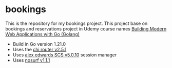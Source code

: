 # bookings

This is the repository for my bookings project.
This project base on bookings and reservations project in Udemy course names [Building Modern Web Applications with Go (Golang) ](https://www.udemy.com/course/building-modern-web-applications-with-go/)

- Build in Go version 1.21.0
- Uses the [chi router v2.5.1](https://www.github.com/alexedwards/scs/v2)
- Uses [alex edwards SCS v5.0.10](https://www.github.com/go-chi/chi/v5) session manager
- Uses [nosurf  v1.1.1](https://www.github.com/justinas/nosurf)
